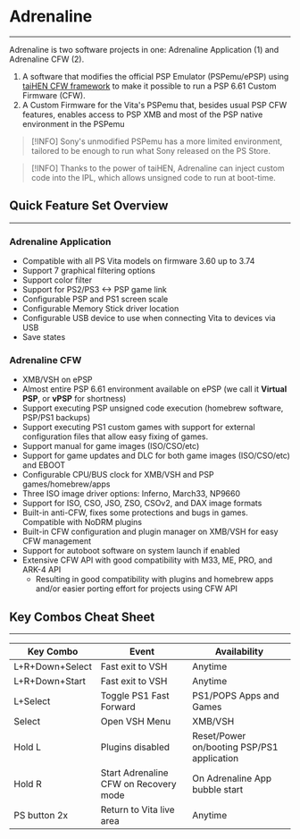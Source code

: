 # Adrenaline
---

Adrenaline is two software projects in one: Adrenaline Application (1) and Adrenaline CFW (2).

1. A software that modifies the official PSP Emulator (PSPemu/ePSP) using [taiHEN CFW framework](https://github.com/yifanlu/taiHEN) to make it possible to run a PSP 6.61 Custom Firmware (CFW).
2. A Custom Firmware for the Vita's PSPemu that, besides usual PSP CFW features, enables access to PSP XMB and most of the PSP native environment in the PSPemu

> [!INFO]
> Sony's unmodified PSPemu has a more limited environment, tailored to be enough to run what Sony released on the PS Store.

> [!INFO]
> Thanks to the power of taiHEN, Adrenaline can inject custom code into the IPL, which allows unsigned code to run at boot-time.


## Quick Feature Set Overview
---

### Adrenaline Application

- Compatible with all PS Vita models on firmware 3.60 up to 3.74
- Support 7 graphical filtering options
- Support color filter
- Support for PS2/PS3 <-> PSP game link
- Configurable PSP and PS1 screen scale
- Configurable Memory Stick driver location
- Configurable USB device to use when connecting Vita to devices via USB
- Save states

### Adrenaline CFW

- XMB/VSH on ePSP
- Almost entire PSP 6.61 environment available on ePSP (we call it **Virtual PSP**, or **vPSP** for shortness)
- Support executing PSP unsigned code execution (homebrew software, PSP/PS1 backups)
- Support executing PS1 custom games with support for external configuration files that allow easy fixing of games.
- Support manual for game images (ISO/CSO/etc)
- Support for game updates and DLC for both game images (ISO/CSO/etc) and EBOOT
- Configurable CPU/BUS clock for XMB/VSH and PSP games/homebrew/apps
- Three ISO image driver options: Inferno, March33, NP9660
- Support for ISO, CSO, JSO, ZSO, CSOv2, and DAX image formats
- Built-in anti-CFW, fixes some protections and bugs in games. Compatible with NoDRM plugins
- Built-in CFW configuration and plugin manager on XMB/VSH for easy CFW management
- Support for autoboot software on system launch if enabled
- Extensive CFW API with good compatibility with M33, ME, PRO, and ARK-4 API
    - Resulting in good compatibility with plugins and homebrew apps and/or easier porting effort for projects using CFW API

## Key Combos Cheat Sheet
---

| Key Combo       | Event                                 | Availability                                 |
|-----------------|---------------------------------------|----------------------------------------------|
| L+R+Down+Select | Fast exit to VSH                      | Anytime                                      |
| L+R+Down+Start  | Fast exit to VSH                      | Anytime                                      |
| L+Select        | Toggle PS1 Fast Forward               | PS1/POPS Apps and Games                      |
| Select          | Open VSH Menu                         | XMB/VSH                                      |
| Hold L          | Plugins disabled                      | Reset/Power on/booting PSP/PS1 application   |
| Hold R          | Start Adrenaline CFW on Recovery mode | On Adrenaline App bubble start               |
| PS button 2x    | Return to Vita live area              | Anytime                                      |

